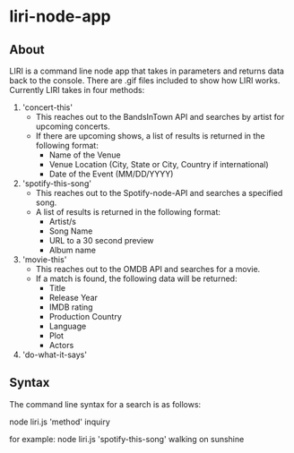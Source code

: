 # liri-node-app

## About

LIRI is  a command line node app that takes in parameters and returns data back to the console.  There are .gif files included to show how LIRI works.  Currently LIRI takes in four methods:
1. 'concert-this'
    * This reaches out to the BandsInTown API and searches by artist for upcoming concerts.
    * If there are upcoming shows, a list of results is returned in the following format:
        * Name of the Venue
        * Venue Location (City, State or City, Country if international)
        * Date of the Event (MM/DD/YYYY)
2. 'spotify-this-song'
    * This reaches out to the Spotify-node-API and searches a specified song.
    * A list of results is returned in the following format:
        * Artist/s
        * Song Name
        * URL to a 30 second preview
        * Album name
3. 'movie-this'
    * This reaches out to the OMDB API and searches for a movie.
    * If a match is found, the following data will be returned:
        * Title
        * Release Year
        * IMDB rating
        * Production Country
        * Language
        * Plot
        * Actors
4. 'do-what-it-says'

## Syntax

The command line syntax for a search is as follows:

node  liri.js  'method'  inquiry

for example:  node liri.js 'spotify-this-song' walking on sunshine